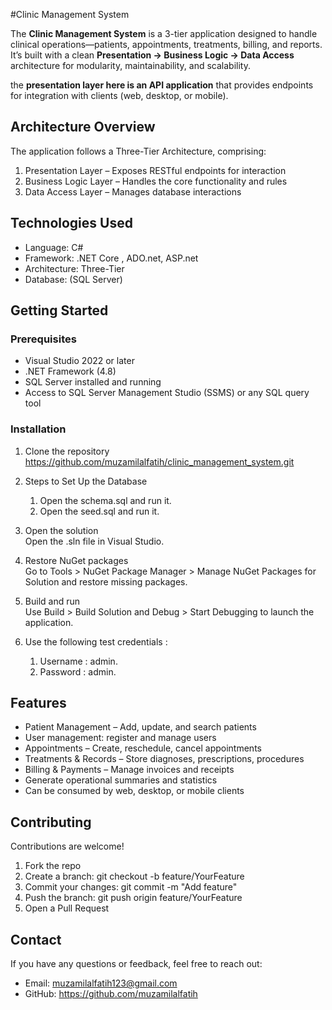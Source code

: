 #Clinic Management System

The **Clinic Management System** is a 3-tier application designed to handle clinical operations—patients, appointments, treatments, billing, and reports. It’s built with a clean **Presentation → Business Logic → Data Access** architecture for modularity, maintainability, and scalability.  

the **presentation layer here is an API application** that provides endpoints for integration with clients (web, desktop, or mobile).
## Architecture Overview

The application follows a Three-Tier Architecture, comprising:

1. Presentation Layer – Exposes RESTful endpoints for interaction   
2. Business Logic Layer – Handles the core functionality and rules  
3. Data Access Layer – Manages database interactions                                

## Technologies Used

- Language: C#  
- Framework: .NET Core , ADO.net, ASP.net
- Architecture: Three-Tier  
- Database: (SQL Server)

## Getting Started

### Prerequisites

- Visual Studio 2022 or later  
- .NET Framework (4.8)  
- SQL Server installed and running
- Access to SQL Server Management Studio (SSMS) or any SQL query tool

### Installation

1. Clone the repository  
   https://github.com/muzamilalfatih/clinic_management_system.git
2. Steps to Set Up the Database

    1. Open the schema.sql and run it.
    2. Open the seed.sql and run it.

3. Open the solution  
   Open the .sln file in Visual Studio.

4. Restore NuGet packages  
   Go to Tools > NuGet Package Manager > Manage NuGet Packages for Solution and restore missing packages.
5. Build and run  
   Use Build > Build Solution and Debug > Start Debugging to launch the application.
6. Use the following test credentials :

    1. Username : admin.
    2. Password : admin.

## Features

- Patient Management – Add, update, and search patients
- User management: register and manage users  
- Appointments – Create, reschedule, cancel appointments 
- Treatments & Records – Store diagnoses, prescriptions, procedures
- Billing & Payments – Manage invoices and receipts
- Generate operational summaries and statistics
- Can be consumed by web, desktop, or mobile clients

## Contributing

Contributions are welcome!

1. Fork the repo  
2. Create a branch: git checkout -b feature/YourFeature  
3. Commit your changes: git commit -m "Add feature"  
4. Push the branch: git push origin feature/YourFeature  
5. Open a Pull Request

## Contact

If you have any questions or feedback, feel free to reach out:

- Email: muzamilalfatih123@gmail.com 
- GitHub: https://github.com/muzamilalfatih
